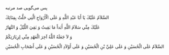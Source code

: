 <p class="persian">
پس مى‌گويى صد مرتبه
</p>

السَّلاَمُ عَلَيْكَ يَا أَبَا عَبْدِ اللَّهِ وَ عَلَى الْأَرْوَاحِ الَّتِي حَلَّتْ بِفِنَائِكَ

عَلَيْكَ مِنِّي سَلاَمُ اللَّهِ أَبَداً مَا بَقِيتُ وَ بَقِيَ اللَّيْلُ وَ النَّهَارُ

وَ لاَ جَعَلَهُ اللَّهُ آخِرَ الْعَهْدِ مِنِّي لِزِيَارَتِكُمْ

السَّلاَمُ عَلَى الْحُسَيْنِ وَ عَلَى عَلِيِّ بْنِ الْحُسَيْنِ وَ عَلَى أَوْلاَدِ الْحُسَيْنِ وَ عَلَى أَصْحَابِ الْحُسَيْنِ

